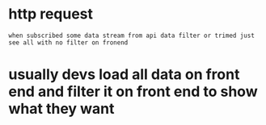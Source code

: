 # http request
    when subscribed some data stream from api data filter or trimed just see all with no filter on fronend 
# usually devs load all data on front end and filter it on front end to show what they want